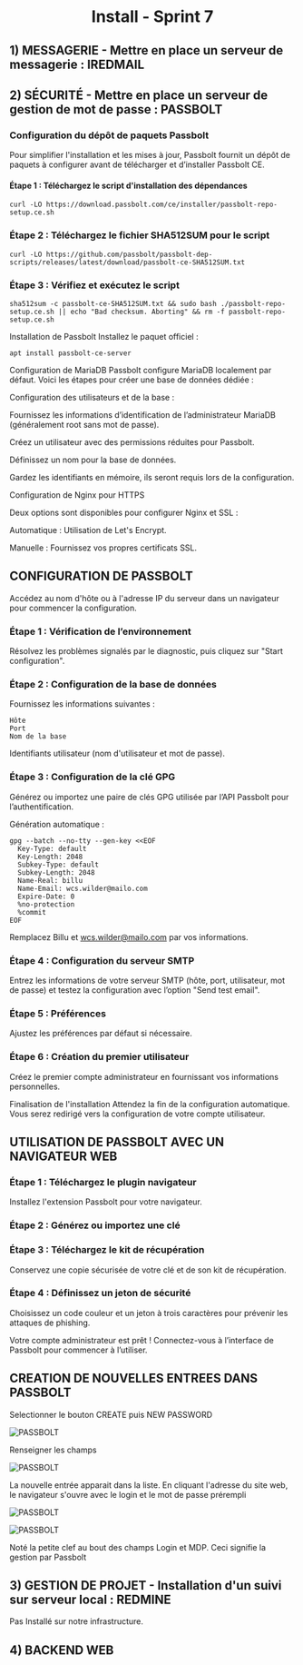 <div align="center"><H1> Install -  Sprint 7 </H1></div>

## 1) MESSAGERIE - Mettre en place un serveur de messagerie : IREDMAIL

## 2) SÉCURITÉ - Mettre en place un serveur de gestion de mot de passe : PASSBOLT


### Configuration du dépôt de paquets Passbolt

Pour simplifier l'installation et les mises à jour, Passbolt fournit un dépôt de paquets à configurer avant de télécharger et d’installer Passbolt CE.

#### Étape 1 : Téléchargez le script d'installation des dépendances

```
curl -LO https://download.passbolt.com/ce/installer/passbolt-repo-setup.ce.sh
```

### Étape 2 : Téléchargez le fichier SHA512SUM pour le script

```
curl -LO https://github.com/passbolt/passbolt-dep-scripts/releases/latest/download/passbolt-ce-SHA512SUM.txt
```

### Étape 3 : Vérifiez et exécutez le script

```
sha512sum -c passbolt-ce-SHA512SUM.txt && sudo bash ./passbolt-repo-setup.ce.sh || echo "Bad checksum. Aborting" && rm -f passbolt-repo-setup.ce.sh
```

Installation de Passbolt
Installez le paquet officiel :

```
apt install passbolt-ce-server
```

Configuration de MariaDB
Passbolt configure MariaDB localement par défaut. Voici les étapes pour créer une base de données dédiée :

Configuration des utilisateurs et de la base :

Fournissez les informations d’identification de l’administrateur MariaDB (généralement root sans mot de passe).

Créez un utilisateur avec des permissions réduites pour Passbolt.

Définissez un nom pour la base de données.

Gardez les identifiants en mémoire, ils seront requis lors de la configuration.

Configuration de Nginx pour HTTPS

Deux options sont disponibles pour configurer Nginx et SSL :

Automatique : Utilisation de Let's Encrypt.

Manuelle : Fournissez vos propres certificats SSL.

CONFIGURATION DE PASSBOLT
-------------------------

Accédez au nom d'hôte ou à l'adresse IP du serveur dans un navigateur pour commencer la configuration.

### Étape 1 : Vérification de l’environnement
Résolvez les problèmes signalés par le diagnostic, puis cliquez sur "Start configuration".

### Étape 2 : Configuration de la base de données
Fournissez les informations suivantes :

```
Hôte
Port
Nom de la base
```

Identifiants utilisateur (nom d'utilisateur et mot de passe).

### Étape 3 : Configuration de la clé GPG

Générez ou importez une paire de clés GPG utilisée par l’API Passbolt pour l’authentification.

Génération automatique :

```
gpg --batch --no-tty --gen-key <<EOF
  Key-Type: default
  Key-Length: 2048
  Subkey-Type: default
  Subkey-Length: 2048
  Name-Real: billu
  Name-Email: wcs.wilder@mailo.com
  Expire-Date: 0
  %no-protection
  %commit
EOF
```

Remplacez Billu et wcs.wilder@mailo.com par vos informations.

### Étape 4 : Configuration du serveur SMTP
Entrez les informations de votre serveur SMTP (hôte, port, utilisateur, mot de passe) et testez la configuration avec l’option "Send test email".

### Étape 5 : Préférences
Ajustez les préférences par défaut si nécessaire.

### Étape 6 : Création du premier utilisateur
Créez le premier compte administrateur en fournissant vos informations personnelles.

Finalisation de l'installation
Attendez la fin de la configuration automatique.
Vous serez redirigé vers la configuration de votre compte utilisateur.

UTILISATION DE PASSBOLT AVEC UN NAVIGATEUR WEB
----------------------------------------------


### Étape 1 : Téléchargez le plugin navigateur
Installez l'extension Passbolt pour votre navigateur.

### Étape 2 : Générez ou importez une clé


### Étape 3 : Téléchargez le kit de récupération
Conservez une copie sécurisée de votre clé et de son kit de récupération.

### Étape 4 : Définissez un jeton de sécurité
Choisissez un code couleur et un jeton à trois caractères pour prévenir les attaques de phishing.

Votre compte administrateur est prêt !
Connectez-vous à l’interface de Passbolt pour commencer à l’utiliser.

CREATION DE NOUVELLES ENTREES DANS PASSBOLT
----------------------------------------------


Selectionner le bouton CREATE puis NEW PASSWORD

![PASSBOLT](https://github.com/WildCodeSchool/TSSR-ANGOU-P3-G1/blob/main/SCREENS-PAR-SPRINT/SCREENS-SPRINT7/passbolt2.png)

Renseigner les champs

![PASSBOLT](https://github.com/WildCodeSchool/TSSR-ANGOU-P3-G1/blob/main/SCREENS-PAR-SPRINT/SCREENS-SPRINT7/passbolt3.png)

La nouvelle entrée apparait dans la liste. En cliquant l'adresse du site web, le navigateur s'ouvre avec le login et le mot de passe prérempli

![PASSBOLT](https://github.com/WildCodeSchool/TSSR-ANGOU-P3-G1/blob/main/SCREENS-PAR-SPRINT/SCREENS-SPRINT7/passbolt1.png)


![PASSBOLT](https://github.com/WildCodeSchool/TSSR-ANGOU-P3-G1/blob/main/SCREENS-PAR-SPRINT/SCREENS-SPRINT7/passbolt4.png)

Noté la petite clef au bout des champs Login et MDP. Ceci signifie la gestion par Passbolt



## 3) GESTION DE PROJET - Installation d'un suivi sur serveur local : REDMINE

Pas Installé sur notre infrastructure.

## 4) BACKEND WEB

